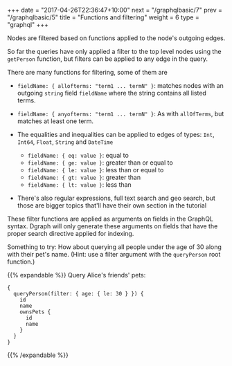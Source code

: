 +++
date = "2017-04-26T22:36:47+10:00"
next = "/graphqlbasic/7"
prev = "/graphqlbasic/5"
title = "Functions and filtering"
weight = 6
type = "graphql"
+++

Nodes are filtered based on functions applied to the node's outgoing edges.

So far the queries have only applied a filter to the top level nodes using the `getPerson` function, but filters can be applied to any edge in the query.

There are many functions for filtering, some of them are

* `fieldName: { allofterms: "term1 ... termN" }`: matches nodes with
an outgoing `string` field `fieldName` where the string contains all
listed terms.

* `fieldName: { anyofterms: "term1 ... termN" }`: As with `allOfTerms`,
but matches at least one term.

* The equalities and inequalities can be applied to edges of types:
  `Int`, `Int64`, `Float`, `String` and `DateTime`
  * `fieldName: { eq: value }`: equal to
  * `fieldName: { ge: value }`: greater than or equal to
  * `fieldName: { le: value }`: less than or equal to
  * `fieldName: { gt: value }`: greater than
  * `fieldName: { lt: value }`: less than

* There's also regular expressions, full text search and geo search,
  but those are bigger topics that'll have their own section in the tutorial

These filter functions are applied as arguments on fields in the GraphQL syntax. Dgraph will only generate these arguments on fields that have the proper search directive applied for indexing.

Something to try: How about querying all people under the age of 30 along with their pet's name. (Hint: use a filter argument with the `queryPerson` root function.)

{{% expandable %}}
Query Alice's friends' pets:

```
{
  queryPerson(filter: { age: { le: 30 } }) {
    id
    name
    ownsPets {
      id
      name
    }
  }
}
```
{{% /expandable %}}
